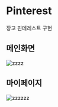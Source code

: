 # Pinterest
장고 핀테레스트 구현
## 메인화면
![zzzz](https://user-images.githubusercontent.com/84282676/175778169-2caf60aa-50e3-4ffe-81be-c6e870d836e6.PNG)
## 마이페이지
![zzzzzz](https://user-images.githubusercontent.com/84282676/175778173-31f2fcb8-0f4d-45f9-b026-41b6c8eab672.PNG)
